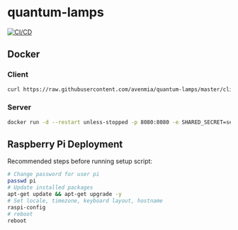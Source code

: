 # quantum-lamps

[![CI/CD](https://github.com/avenmia/quantum-lamps/workflows/CI/CD/badge.svg)](https://github.com/avenmia/quantum-lamps/actions?query=workflow%3ACI%2FCD)

## Docker

### Client

```bash
curl https://raw.githubusercontent.com/avenmia/quantum-lamps/master/client/setup.sh | bash -s ws://quantum-lamps-server secret username latest
```

### Server

```bash
docker run -d --restart unless-stopped -p 8080:8080 -e SHARED_SECRET=secret -e PORT=8080 avenmia/quantum-lamps-server:latest
```

## Raspberry Pi Deployment

Recommended steps before running setup script:

```bash
# Change password for user pi
passwd pi
# Update installed packages
apt-get update && apt-get upgrade -y
# Set locale, timezone, keyboard layout, hostname
raspi-config
# reboot
reboot
```
